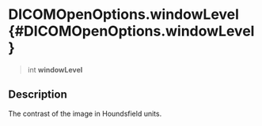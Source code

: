 DICOMOpenOptions.windowLevel {#DICOMOpenOptions.windowLevel}
============================

> int **windowLevel**

Description
-----------

The contrast of the image in Houndsfield units.
